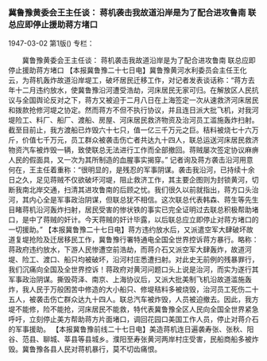 ### 冀鲁豫黄委会王主任谈：  蒋机袭击我故道沿岸是为了配合进攻鲁南  联总应即停止援助蒋方堵口

1947-03-02
第1版()
专栏：

　　冀鲁豫黄委会王主任谈：
    蒋机袭击我故道沿岸是为了配合进攻鲁南
    联总应即停止援助蒋方堵口
    【本报冀鲁豫二十七日电】冀鲁豫黄河水利委员会主任王化云，为蒋机轰炸故道沿岸堤工，破坏居民迁移工作，对记者发表谈话称：“蒋方去年十二月违约放水，使冀鲁豫沿河遭受浩劫，河床居民无家可归。在解放区人民抗议与全国舆论反对之下，蒋方又被迫于二月八日在上海签定一次从速救济河床居民和拨款抢修河堤之协定。然而蒋方不但不执行协议，并且连日派大批飞机，对我河堤险工、料厂、船厂、渡船、房屋、河床居民救济物资及治河员工滥施轰炸扫射。截至目前止，我方渡船已炸毁六十七只，值一亿三千万元之巨。秸料被烧七十六万斤，价值七千万元，员工群众被袭击伤亡者共达九十四人，联总运送河床居民救济物资汽车被炸毁一辆，致使联总无法进行工作而全部撤回。蒋贼屡次签定协议麻痹人民的假面具，又一次为其所制造的血腥事实揭穿。”
    记者询及蒋方袭击沿河用意何在，王主任着重称：“很明显的，是残忍的军事阴谋。袭击我沿河，已持续十余日之久，足见蒋贼不仅欲破坏河堤，阻止救济工作，其主要企图则为封锁黄河，切断我南北岸交通，扫清其进攻鲁南的后顾之忧。我们很久以前就指出，蒋方口头治河，其内心全是军事政治阴谋，但联总犹不相信。这次联总代表韩森、蒋生等先生目睹蒋机沿河轰炸扫射，居民受害的惨状铁的事实已完全证明过去联总积极帮助堵口，是中了蒋贼的奸计。今天蒋贼的奸计毕露，以后联总应立即停止对蒋方堵口的一切援助。”
    【本报冀鲁豫二十七日电】蒋方违约放水后，又派遣空军大肆破坏故道复堤抢险及迁居移民工作，冀鲁豫行署特通电全国全世界控诉蒋方暴行。略称：
    蒋政府违约放水，下游人民惨遭空前浩劫，而蒋介石又派空军大肆轰炸，故道河堤、险工、渡口、船只均被破坏，沿河村庄悉遭扫射。对此史无前例的残暴罪行，我们沉痛向全国及全世界控诉！蒋政府对黄河问题口头上说是治河，而实为遂行其军事政治阴谋。撕毁荷泽、南京、上海协议后，又派大批美制飞机沿故道滥施轰炸，我人民于万般困苦中修造的大小船只、修堤秸料多被烧毁，治河员工死伤二十五人，被袭击伤亡群众达九十四人。联总汽车被炸毁，人员被迫撤去。因此，我方堤不能修，险不能抢，河床居民不能救，特代表冀鲁豫全区人民向全国全世界紧急呼吁，立刻停止美方帮助蒋方片面堵口，调回花园口美国工作人员，停止对蒋介石的军事援助。
    【本报冀鲁豫前线二十七日电】美造蒋机连日遍袭寿张、张秋、阳谷、范县、聊城、莘县等县城乡。濮阳至寿张黄河两岸村庄受害，民船商船多被炸毁。冀鲁豫各县人民对蒋机暴行，莫不切齿痛恨。
